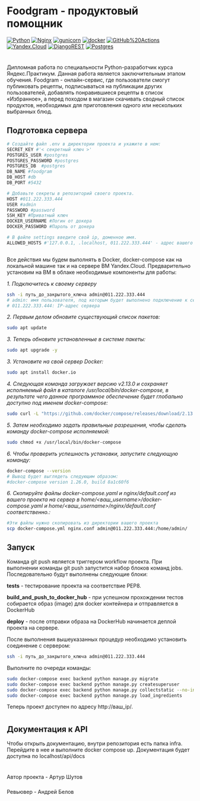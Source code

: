 # Foodgram - продуктовый помощник
[![Python](https://img.shields.io/badge/-Python-464646?style=flat-square&logo=Python)](https://www.python.org/)
[![Nginx](https://img.shields.io/badge/-NGINX-464646?style=flat-square&logo=NGINX)](https://nginx.org/ru/)
[![gunicorn](https://img.shields.io/badge/-gunicorn-464646?style=flat-square&logo=gunicorn)](https://gunicorn.org/)
[![docker](https://img.shields.io/badge/-Docker-464646?style=flat-square&logo=docker)](https://www.docker.com/)
[![GitHub%20Actions](https://img.shields.io/badge/-GitHub%20Actions-464646?style=flat-square&logo=GitHub%20actions)](https://github.com/features/actions)
[![Yandex.Cloud](https://img.shields.io/badge/-Yandex.Cloud-464646?style=flat-square&logo=Yandex.Cloud)](https://cloud.yandex.ru/)
[![DjangoREST](https://img.shields.io/badge/DJANGO-REST-ff1709?style=for-the-badge&logo=django&logoColor=white&color=ff1709&labelColor=gray)](https://www.django-rest-framework.org/)
[![Postgres](https://img.shields.io/badge/postgres-%23316192.svg?style=for-the-badge&logo=postgresql&logoColor=white)](https://www.postgresql.org/)

#
Дипломная работа по специальности Python-разработчик курса Яндекс.Практикум. Данная работа является заключительным этапом обучения.
Foodgram - онлайн-сервис, где пользователи смогут публиковать рецепты, подписываться на публикации других пользователей, добавлять понравившиеся рецепты в список «Избранное», а перед походом в магазин скачивать сводный список продуктов, необходимых для приготовления одного или нескольких выбранных блюд.


## Подготовка сервера

```bash
# Создайте файл .env в директории проекта и укажите в нем:
SECRET_KEY #'< секретный ключ >'
POSTGRES_USER #postgres
POSTGRES_PASSWORD #postgres
POSTGRES_DB  #postgres
DB_NAME #foodgram
DB_HOST #db
DB_PORT #5432

# Добавьте секреты в репозиторий своего проекта.
HOST #011.222.333.444
USER #admin
PASSWORD #password
SSH_KEY #Приватный ключ
DOCKER_USERNAME #Логин от докера
DOCKER_PASSWORD #Пароль от докера

# В файле settings введите свой ip, доменное имя.
ALLOWED_HOSTS #'127.0.0.1, .localhost, 011.222.333.444' - адрес вашего сервера



```

Все действия мы будем выполнять в Docker, docker-compose как на локальной машине так и на сервере ВМ Yandex.Cloud.
Предварительно установим на ВМ в облаке необходимые компоненты для работы:

*1. Подключитесь к своему серверу*

```bash
ssh -i путь_до_закрытого_ключа admin@011.222.333.444
# admin: имя пользователя, под которым будет выполнено подключение к серверу
# 011.222.333.444: IP-адрес сервера
```

*2. Первым делом обновите существующий список пакетов:*
```bash
sudo apt update
```

*3. Теперь обновите установленные в системе пакеты:*
```bash
sudo apt upgrade -y
```

*3. Установите на свой сервер Docker:*
```bash
sudo apt install docker.io
```

*4. Следующая команда загружает версию v2.13.0 и сохраняет исполняемый файл в каталоге /usr/local/bin/docker-compose, в результате чего данное программное обеспечение будет глобально доступно под именем docker-compose:*
```bash
sudo curl -L "https://github.com/docker/compose/releases/download/2.13.0/docker-compose-$(uname -s)-$(uname -m)" -o /usr/local/bin/docker-compose
```

*5. Затем необходимо задать правильные разрешения, чтобы сделать команду docker-compose исполняемой:*
```bash
sudo chmod +x /usr/local/bin/docker-compose
```

*6. Чтобы проверить успешность установки, запустите следующую команду:*
```bash
docker-compose --version
# Вывод будет выглядеть следующим образом:
#docker-compose version 1.26.0, build 8a1c60f6
```

*6. Скопируйте файлы docker-compose.yaml и nginx/default.conf из вашего проекта на сервер в home/<ваш_username>/docker-compose.yaml и home/<ваш_username>/nginx/default.conf соответственно.:*
```bash
#Эти файлы нужно скопировать из директории вашего проекта
scp docker-compose.yml nginx.conf admin@011.222.333.444:/home/admin/
```
## Запуск

Команда git push является триггером workflow проекта. При выполнении команды git push запустится набор блоков команд jobs. Последовательно будут выполнены следующие блоки:

**tests** - тестирование проекта на соответствие PEP8.

**build_and_push_to_docker_hub** - при успешном прохождении тестов собирается образ (image) для docker контейнера и отправляется в DockerHub

**deploy** - после отправки образа на DockerHub начинается деплой проекта на сервере.

После выполнения вышеуказанных процедур необходимо установить соединение с сервером:

```bash
ssh -i путь_до_закрытого_ключа admin@011.222.333.444
```

Выполните по очереди команды:

```bash
sudo docker-compose exec backend python manage.py migrate
sudo docker-compose exec backend python manage.py createsuperuser
sudo docker-compose exec backend python manage.py collectstatic --no-input
sudo docker-compose exec backend python manage.py load_ingredients
```

Теперь проект доступен по адресу http://ваш_ip/.

#

## Документация к API
Чтобы открыть документацию, внутри репозитория есть папка infra.
Перейдите в нее и выполните docker compose up.
Документация будет доступна по localhost/api/docs
#

###
Автор проекта - Артур Шутов
###
Ревьювер - Андрей Белов